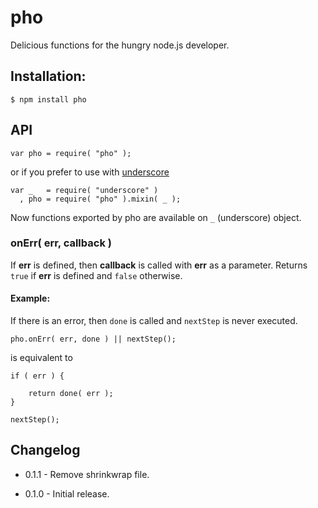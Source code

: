 pho
===============================================================================

Delicious functions for the hungry node.js developer.



Installation:
-------------------------------------------------------------------------------

    $ npm install pho
    
API
-------------------------------------------------------------------------------
    var pho = require( "pho" );

or if you prefer to use with [underscore](https://github.com/documentcloud/underscore)

    var _   = require( "underscore" )
      , pho = require( "pho" ).mixin( _ );

Now functions exported by pho are available on `_` (underscore) object.

### onErr( err, callback )

If __err__ is defined, then __callback__ is called with __err__ as a parameter.
Returns `true` if __err__ is defined and `false` otherwise.

#### Example:

If there is an error, then `done` is called and `nextStep` is never executed.

    pho.onErr( err, done ) || nextStep();
    
is equivalent to

    if ( err ) {
    
        return done( err );
    }
    
    nextStep();

Changelog
-------------------------------------------------------------------------------

+ 0.1.1 - Remove shrinkwrap file.

+ 0.1.0 - Initial release.
